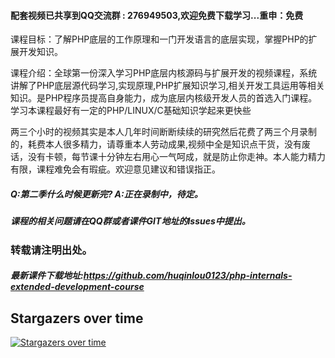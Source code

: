 #### 配套视频已共享到QQ交流群 : 276949503,欢迎免费下载学习...重申：免费

课程目标：了解PHP底层的工作原理和一门开发语言的底层实现，掌握PHP的扩展开发知识。

课程介绍：全球第一份深入学习PHP底层内核源码与扩展开发的视频课程，系统讲解了PHP底层源代码学习,实现原理,PHP扩展知识学习,相关开发工具运用等相关知识。是PHP程序员提高自身能力，成为底层内核级开发人员的首选入门课程。学习本课程最好有一定的PHP/LINUX/C基础知识学起来更快些

两三个小时的视频其实是本人几年时间断断续续的研究然后花费了两三个月录制的，耗费本人很多精力，请尊重本人劳动成果,视频中全是知识点干货，没有废话，没有卡顿，每节课十分钟左右用心一气呵成，就是防止你走神。本人能力精力有限，课程难免会有瑕疵。欢迎意见建议和错误指正。

##### Q:第二季什么时候更新完? A:正在录制中，待定。

##### 课程的相关问题请在QQ群或者课件GIT地址的Issues中提出。
<!-- 
#### 如果您觉得这个项目帮到了您，请支持下本项目，给作者些动力。
![微信转帐](./image/other/zfbzz_small.png)
![微信转帐](./image/other/wxzz_small.png)
###### 配套视频赞助在线观看地址:http://edu.csdn.net/course/detail/6261
-->
### 转载请注明出处。

##### 最新课件下载地址:https://github.com/huqinlou0123/php-internals-extended-development-course
<!-- PHP底层内核源码分析和扩展开发 http://phpcoredump.com-->


## Stargazers over time

[![Stargazers over time](https://starcharts.herokuapp.com/huqinlou0123/php-internals-extended-development-course.svg)](https://starcharts.herokuapp.com/huqinlou0123/php-internals-extended-development-course)
      
